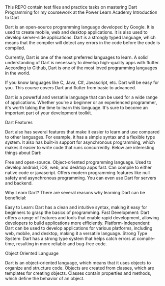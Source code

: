 This REPO contain test files and practice tasks on mastering Dart Programming
for my coursework at the Power Learn Academy
	Introduction to Dart


Dart is an open-source programming language developed by Google. It is used to create mobile, web and desktop applications. It is also used to develop server-side applications. Dart is a strongly typed language, which means that the compiler will detect any errors in the code before the code is compiled.



Currently, Dart is one of the most preferred languages to learn. A solid understanding of Dart is necessary to develop high-quality apps with flutter. According to Github, Dart is one of the most loved programming languages in the world.



If you know languages like C, Java, C#, Javascript, etc. Dart will be easy for you. This course covers Dart and flutter from basic to advanced.



Dart is a powerful and versatile language that can be used for a wide range of applications. Whether you're a beginner or an experienced programmer, it's worth taking the time to learn this language. It's sure to become an important part of your development toolkit.





Dart Features

Dart also has several features that make it easier to learn and use compared to other languages. For example, it has a simple syntax and a flexible type system. It also has built-in support for asynchronous programming, which makes it easier to write code that runs concurrently. Below are interesting things about Dart:



Free and open-source.
Object-oriented programming language.
Used to develop android, iOS, web, and desktop apps fast.
Can compile to either native code or javascript.
Offers modern programming features like null safety and asynchronous programming.
You can even use Dart for servers and backend.


Why Learn Dart?
There are several reasons why learning Dart can be beneficial:

Easy to Learn: Dart has a clean and intuitive syntax, making it easy for beginners to grasp the basics of programming.
Fast Development: Dart offers a range of features and tools that enable rapid development, allowing developers to build applications more efficiently.
Platform-Independent: Dart can be used to develop applications for various platforms, including web, mobile, and desktop, making it a versatile language.
Strong Type System: Dart has a strong type system that helps catch errors at compile-time, resulting in more reliable and bug-free code.


Object Oriented Language


Dart is an object-oriented language, which means that it uses objects to organize and structure code. Objects are created from classes, which are templates for creating objects. Classes contain properties and methods, which define the behavior of an object.


